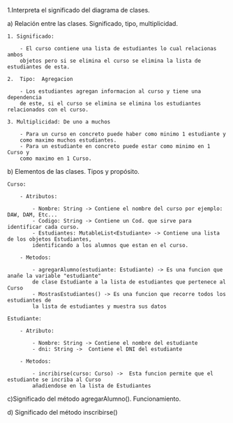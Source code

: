 
1.Interpreta el significado del diagrama de clases.

a) Relación entre las clases. Significado, tipo, multiplicidad.

    1. Significado:
              
        - El curso contiene una lista de estudiantes lo cual relacionas ambos 
        objetos pero si se elimina el curso se elimina la lista de estudiantes de esta.
  
    2.  Tipo:  Agregacion
    
        - Los estudiantes agregan informacion al curso y tiene una dependencia 
        de este, si el curso se elimina se elimina los estudiantes relacionados con el curso.

    3. Multiplicidad: De uno a muchos
        
        - Para un curso en concreto puede haber como minimo 1 estudiante y 
        como maximo muchos estudiantes.
        - Para un estudiante en concreto puede estar como minimo en 1 Curso y 
        como maximo en 1 Curso.

b) Elementos de las clases. Tipos y propósito.

    Curso:
    
        - Atributos:    
    
            - Nombre: String -> Contiene el nombre del curso por ejemplo: DAW, DAM, Etc...
            - Codigo: String -> Contiene un Cod. que sirve para identificar cada curso.
            - Estudiantes: MutableList<Estudiante> -> Contiene una lista de los objetos Estudiantes,
            identificando a los alumnos que estan en el curso.

        - Metodos:
        
            - agregarAlumno(estudiante: Estudiante) -> Es una funcion que anañe la variable "estudiante"
            de clase Estudiante a la lista de estudiantes que pertenece al Curso
            - MostrasEstudiantes() -> Es una funcion que recorre todos los estudiantes de
            la lista de estudiantes y muestra sus datos
            
    Estudiante: 

        - Atributo:

            - Nombre: String -> Contiene el nombre del estudiante
            - dni: String ->  Contiene el DNI del estudiante

        - Metodos:
            
            - incribirse(curso: Curso) ->  Esta funcion permite que el estudiante se incriba al Curso
            añadiendose en la lista de Estudiantes

c)Significado del método agregarAlumno(). Funcionamiento.




d) Significado del método inscribirse()
